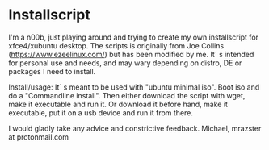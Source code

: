 # Installscript

I'm a n00b, just playing around and trying to create my own installscript for xfce4/xubuntu desktop.
The scripts is originally from Joe Collins (https://www.ezeelinux.com/) but has been modified by me.
It´ s intended for personal use and needs, and may wary depending on distro, DE or packages I need to install.

Install/usage:
It´ s meant to be used with "ubuntu minimal iso".
Boot iso and do a "Commandline install".
Then either download the script with wget, make it executable and run it.
Or download it before hand, make it executable, put it on a usb device and run it from there. 

I would gladly take any advice and constrictive feedback.
Michael, mrazster at protonmail.com 

